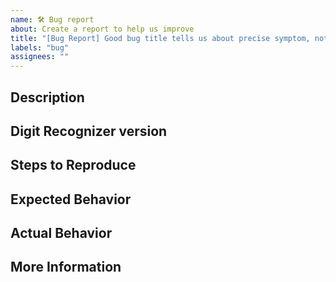 ```yaml
---
name: 🛠 Bug report
about: Create a report to help us improve
title: "[Bug Report] Good bug title tells us about precise symptom, not about the root cause."
labels: "bug"
assignees: ""
---
```


## Description
<!-- A clear and concise description of what the bug is. -->

## Digit Recognizer version
<!-- x.y.z or commit hash -->

## Steps to Reproduce
<!--
Steps to reproduce the behavior:
1. Go to '...'
2. Click on '....'
3. Scroll down to '....'
4. See error
-->

## Expected Behavior
<!--
A clear and concise description of what you expected to happen.

**Screenshots**
If applicable, add screenshots to help explain your problem.
-->

## Actual Behavior
<!-- What happens actually so you think this is a bug. -->

## More Information
